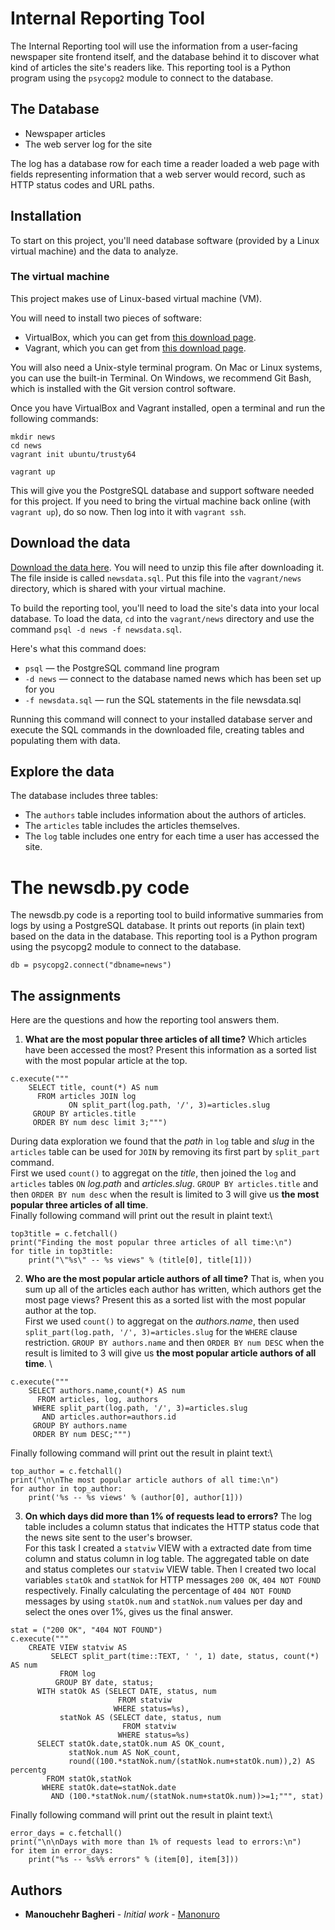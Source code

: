 # Internal Reporting Tool

The Internal Reporting tool will use the information from a user-facing newspaper site frontend itself, and the database behind it to discover what kind of articles the site's readers like. This reporting tool is a Python program using the `psycopg2` module to connect to the database.

## The Database
- Newspaper articles
- The web server log for the site

The log has a database row for each time a reader loaded a web page with fields representing information that a web server would record, such as HTTP status codes and URL paths.



## Installation

To start on this project, you'll need database software (provided by a Linux virtual machine) and the data to analyze.

### The virtual machine
This project makes use of Linux-based virtual machine (VM).

You will need to install two pieces of software:
- VirtualBox, which you can get from [this download page](https://www.virtualbox.org/wiki/Downloads).
- Vagrant, which you can get from [this download page](https://www.vagrantup.com/downloads.html).

You will also need a Unix-style terminal program. On Mac or Linux systems, you can use the built-in Terminal. On Windows, we recommend Git Bash, which is installed with the Git version control software.

Once you have VirtualBox and Vagrant installed, open a terminal and run the following commands:
```
mkdir news
cd news
vagrant init ubuntu/trusty64

vagrant up
```

This will give you the PostgreSQL database and support software needed for this project.
If you need to bring the virtual machine back online (with `vagrant up`), do so now. Then log into it with `vagrant ssh`.


## Download the data

[Download the data here](https://d17h27t6h515a5.cloudfront.net/topher/2016/August/57b5f748_newsdata/newsdata.zip). You will need to unzip this file after downloading it. The file inside is called `newsdata.sql`. Put this file into the `vagrant/news` directory, which is shared with your virtual machine.

To build the reporting tool, you'll need to load the site's data into your local database.
To load the data, `cd` into the `vagrant/news` directory and use the command `psql -d news -f newsdata.sql`.

Here's what this command does:
- `psql` — the PostgreSQL command line program
-	`-d news` — connect to the database named news which has been set up for you
-	`-f newsdata.sql` — run the SQL statements in the file newsdata.sql

Running this command will connect to your installed database server and execute the SQL commands in the downloaded file, creating tables and populating them with data.

## Explore the data

The database includes three tables:
-	The `authors` table includes information about the authors of articles.
-	The `articles` table includes the articles themselves.
-	The `log` table includes one entry for each time a user has accessed the site.


# The newsdb.py code

The newsdb.py code is a reporting tool to build informative summaries from logs by using a PostgreSQL database.
It prints out reports (in plain text) based on the data in the database. This reporting tool is a Python program using the psycopg2 module to connect to the database.

`db = psycopg2.connect("dbname=news")`

## The assignments
Here are the questions and how the reporting tool answers them.
1. **What are the most popular three articles of all time?** Which articles have been accessed the most? Present this information as a sorted list with the most popular article at the top.
```
c.execute("""
    SELECT title, count(*) AS num
      FROM articles JOIN log
             ON split_part(log.path, '/', 3)=articles.slug
     GROUP BY articles.title
     ORDER BY num desc limit 3;""")
```
During data exploration we found that the _path_ in `log` table and _slug_ in the `articles` table can be used for `JOIN` by removing its first part by `split_part` command.\
First we used `count()` to aggregat on the _title_, then joined the `log` and `articles` tables `ON` _log.path_ and _articles.slug_. `GROUP BY articles.title` and then `ORDER BY num desc` when the result is limited to 3 will give us **the most popular three articles of all time**. \
Finally following command will print out the result in plaint text:\
```
top3title = c.fetchall()
print("Finding the most popular three articles of all time:\n")
for title in top3title:
    print("\"%s\" -- %s views" % (title[0], title[1]))
```


2. **Who are the most popular article authors of all time?** That is, when you sum up all of the articles each author has written, which authors get the most page views? Present this as a sorted list with the most popular author at the top.\
First we used `count()` to aggregat on the _authors.name_, then used `split_part(log.path, '/', 3)=articles.slug` for the `WHERE` clause restriction. `GROUP BY authors.name` and then `ORDER BY num DESC` when the result is limited to 3 will give us **the most popular article authors of all time**. \
```
c.execute("""
    SELECT authors.name,count(*) AS num
      FROM articles, log, authors
     WHERE split_part(log.path, '/', 3)=articles.slug
       AND articles.author=authors.id
     GROUP BY authors.name
     ORDER BY num DESC;""")
```
Finally following command will print out the result in plaint text:\
```
top_author = c.fetchall()
print("\n\nThe most popular article authors of all time:\n")
for author in top_author:
    print('%s -- %s views' % (author[0], author[1]))
```

3. **On which days did more than 1% of requests lead to errors?** The log table includes a column status that indicates the HTTP status code that the news site sent to the user's browser. \
For this task I created a `statviw` VIEW with a extracted date from time column and status column in log table. The aggregated table on date and status completes our `statviw` VIEW table. Then I created two local variables `statOk` and `statNok` for HTTP messages `200 OK`, `404 NOT FOUND` respectively. Finally calculating the percentage of `404 NOT FOUND` messages by using `statOk.num` and `statNok.num` values per day and select the ones over 1%, gives us the final answer.
```
stat = ("200 OK", "404 NOT FOUND")
c.execute("""
    CREATE VIEW statviw AS
         SELECT split_part(time::TEXT, ' ', 1) date, status, count(*) AS num
           FROM log
          GROUP BY date, status;
      WITH statOk AS (SELECT DATE, status, num
                        FROM statviw
                       WHERE status=%s),
           statNok AS (SELECT date, status, num
                         FROM statviw
                        WHERE status=%s)
      SELECT statOk.date,statOk.num AS OK_count,
             statNok.num AS NoK_count,
             round((100.*statNok.num/(statNok.num+statOk.num)),2) AS percentg
        FROM statOk,statNok
       WHERE statOk.date=statNok.date
         AND (100.*statNok.num/(statNok.num+statOk.num))>=1;""", stat)
```
Finally following command will print out the result in plaint text:\
```
error_days = c.fetchall()
print("\n\nDays with more than 1% of requests lead to errors:\n")
for item in error_days:
    print("%s -- %s%% errors" % (item[0], item[3]))
```


## Authors

* **Manouchehr Bagheri** - *Initial work* - [Manonuro](https://github.com/Manonuro)
